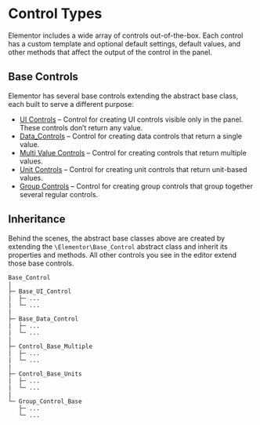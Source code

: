 # Control Types

<Badge type="tip" vertical="top" text="Elementor Core" /> <Badge type="warning" vertical="top" text="Basic" />

Elementor includes a wide array of controls out-of-the-box. Each control has a custom template and optional default settings, default values, and other methods that affect the output of the control in the panel.

## Base Controls

Elementor has several base controls extending the abstract base class, each built to serve a different purpose:

* [UI Controls](./controls/ui-controls) – Control for creating UI controls visible only in the panel. These controls don’t return any value.
* [Data_Controls](./controls/data-controls) – Control for creating data controls that return a single value.
* [Multi Value Controls](./controls/multi-value-controls) – Control for creating controls that return multiple values.
* [Unit Controls](./controls/unit-controls) – Control for creating unit controls that return unit-based values.
* [Group Controls](./controls/group-controls) – Control for creating group controls that group together several regular controls.

## Inheritance

Behind the scenes, the abstract base classes above are created by extending the `\Elementor\Base_Control` abstract class and inherit its properties and methods. All other controls you see in the editor extend those base controls.

```
Base_Control
|
├─ Base_UI_Control
|  ├─ ...
|  └─ ...
|
├─ Base_Data_Control
|  ├─ ...
|  └─ ...
|
├─ Control_Base_Multiple
|  ├─ ...
|  └─ ...
|
├─ Control_Base_Units
|  ├─ ...
|  └─ ...
|
└─ Group_Control_Base
   ├─ ...
   └─ ...
```
